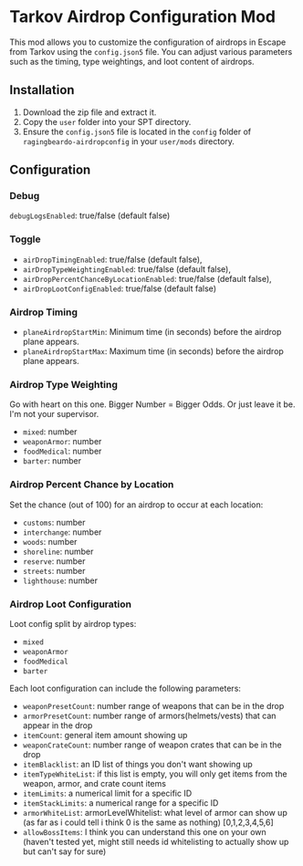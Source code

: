 # Tarkov Airdrop Configuration Mod

This mod allows you to customize the configuration of airdrops in Escape from Tarkov using the `config.json5` file. You can adjust various parameters such as the timing, type weightings, and loot content of airdrops.

## Installation

1. Download the zip file and extract it.
2. Copy the `user` folder into your SPT directory.
3. Ensure the `config.json5` file is located in the `config` folder of `ragingbeardo-airdropconfig` in your `user/mods` directory.

## Configuration

### Debug

`debugLogsEnabled`: true/false (default false)

### Toggle

- `airDropTimingEnabled`: true/false (default false),
- `airDropTypeWeightingEnabled`: true/false (default false),
- `airDropPercentChanceByLocationEnabled`: true/false (default false),
- `airDropLootConfigEnabled`: true/false (default false)

### Airdrop Timing

- `planeAirdropStartMin`: Minimum time (in seconds) before the airdrop plane appears.
- `planeAirdropStartMax`: Maximum time (in seconds) before the airdrop plane appears.

### Airdrop Type Weighting

Go with heart on this one. Bigger Number = Bigger Odds. Or just leave it be. I'm not your supervisor.

- `mixed`: number
- `weaponArmor`: number
- `foodMedical`: number
- `barter`: number

### Airdrop Percent Chance by Location

Set the chance (out of 100) for an airdrop to occur at each location:

- `customs`: number
- `interchange`: number
- `woods`: number
- `shoreline`: number
- `reserve`: number
- `streets`: number
- `lighthouse`: number

### Airdrop Loot Configuration

Loot config split by airdrop types:
- `mixed`
- `weaponArmor`
- `foodMedical`
- `barter`

Each loot configuration can include the following parameters:

- `weaponPresetCount`: number range of weapons that can be in the drop
- `armorPresetCount`: number range of armors(helmets/vests) that can appear in the drop
- `itemCount`: general item amount showing up
- `weaponCrateCount`: number range of weapon crates that can be in the drop
- `itemBlacklist`: an ID list of things you don't want showing up
- `itemTypeWhiteList`: if this list is empty, you will only get items from the weapon, armor, and crate count items
- `itemLimits`: a numerical limit for a specific ID
- `itemStackLimits`: a numerical range for a specific ID
- `armorWhiteList`: armorLevelWhitelist: what level of armor can show up (as far as i could tell i think 0 is the same as nothing) [0,1,2,3,4,5,6]
- `allowBossItems`: I think you can understand this one on your own (haven't tested yet, might still needs id whitelisting to actually show up but can't say for sure)